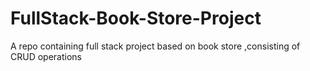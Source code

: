 # FullStack-Book-Store-Project
A repo containing full stack project based on book store ,consisting of CRUD operations
